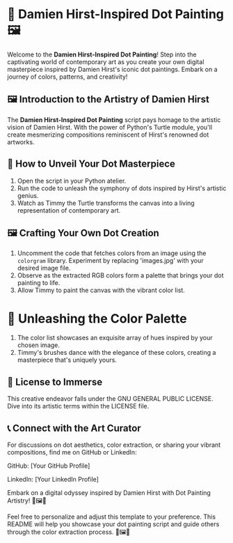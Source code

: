 # 🎨 Damien Hirst-Inspired Dot Painting 🖼️

Welcome to the **Damien Hirst-Inspired Dot Painting**!  Step into the captivating world of contemporary art as you create your own digital masterpiece inspired by Damien Hirst's iconic dot paintings. Embark on a journey of colors, patterns, and creativity!

## 🖼️ Introduction to the Artistry of Damien Hirst

The **Damien Hirst-Inspired Dot Painting** script pays homage to the artistic vision of Damien Hirst. With the power of Python's Turtle module, you'll create mesmerizing compositions reminiscent of Hirst's renowned dot artworks.

## 🚀 How to Unveil Your Dot Masterpiece

1. Open the script in your Python atelier.
2. Run the code to unleash the symphony of dots inspired by Hirst's artistic genius.
3. Watch as Timmy the Turtle transforms the canvas into a living representation of contemporary art.


## 🖼️ Crafting Your Own Dot Creation

1. Uncomment the code that fetches colors from an image using the `colorgram` library. Experiment by replacing 'images.jpg' with your desired image file.
2. Observe as the extracted RGB colors form a palette that brings your dot painting to life.
3. Allow Timmy to paint the canvas with the vibrant color list.

# 🌈 Unleashing the Color Palette

1. The color list showcases an exquisite array of hues inspired by your chosen image.
2. Timmy's brushes dance with the elegance of these colors, creating a masterpiece that's uniquely yours.


## 📄 License to Immerse

This creative endeavor falls under the GNU GENERAL PUBLIC LICENSE. Dive into its artistic terms within the LICENSE file.

## 📞 Connect with the Art Curator

For discussions on dot aesthetics, color extraction, or sharing your vibrant compositions, find me on GitHub or LinkedIn:

GitHub: [Your GitHub Profile]

LinkedIn: [Your LinkedIn Profile]

Embark on a digital odyssey inspired by Damien Hirst with Dot Painting Artistry! 🎨🖼️🐢

Feel free to personalize and adjust this template to your preference. This README will help you showcase your dot painting script and guide others through the color extraction process. 🌟🖼️🎨
